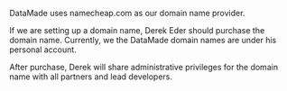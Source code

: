 DataMade uses namecheap.com as our domain name provider.

If we are setting up a domain name, Derek Eder should purchase the domain name. Currently, we the DataMade domain names are under his personal account.

After purchase, Derek will share administrative privileges for the domain name with all partners and lead developers.

